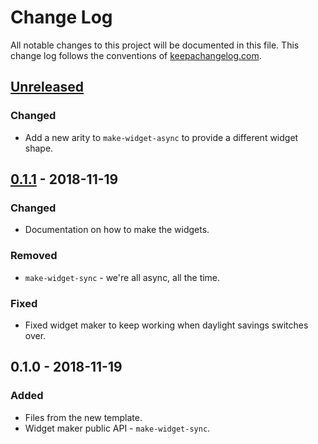 # Change Log
All notable changes to this project will be documented in this file. This change log follows the conventions of [keepachangelog.com](http://keepachangelog.com/).

## [Unreleased]
### Changed
- Add a new arity to `make-widget-async` to provide a different widget shape.

## [0.1.1] - 2018-11-19
### Changed
- Documentation on how to make the widgets.

### Removed
- `make-widget-sync` - we're all async, all the time.

### Fixed
- Fixed widget maker to keep working when daylight savings switches over.

## 0.1.0 - 2018-11-19
### Added
- Files from the new template.
- Widget maker public API - `make-widget-sync`.

[Unreleased]: https://github.com/your-name/solution/compare/0.1.1...HEAD
[0.1.1]: https://github.com/your-name/solution/compare/0.1.0...0.1.1

